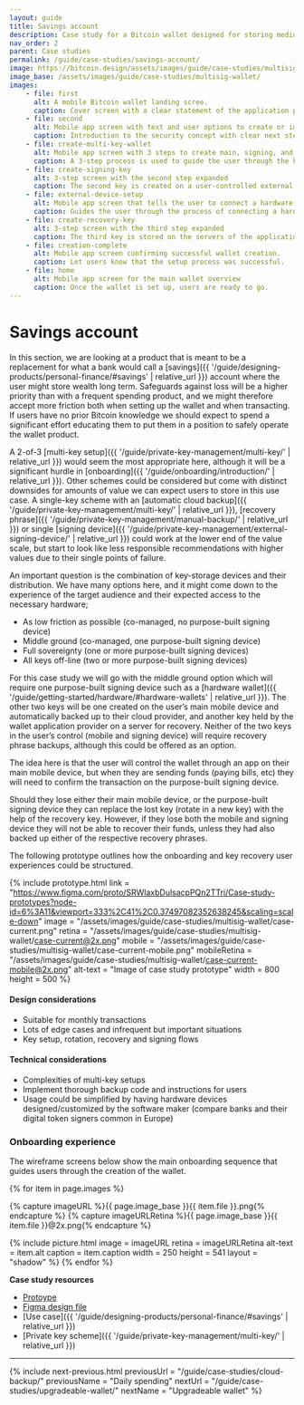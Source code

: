 ```yaml
---
layout: guide
title: Savings account
description: Case study for a Bitcoin wallet designed for storing medium amounts.
nav_order: 2
parent: Case studies
permalink: /guide/case-studies/savings-account/
image: https://bitcoin.design/assets/images/guide/case-studies/multisig-wallet/multisig-wallet-preview.jpg
image_base: /assets/images/guide/case-studies/multisig-wallet/
images:
    - file: first
      alt: A mobile Bitcoin wallet landing scree.
      caption: Cover screen with a clear statement of the application purpose.
    - file: second
      alt: Mobile app screen with text and user options to create or import a wallet.
      caption: Introduction to the security concept with clear next steps.
    - file: create-multi-key-wallet
      alt: Mobile app screen with 3 steps to create main, signing, and recovery keys.
      caption: A 3-step process is used to guide the user through the key setup.
    - file: create-signing-key
      alt: 3-step screen with the second step expanded
      caption: The second key is created on a user-controlled external device to avoid a single point of failure.
    - file: external-device-setup
      alt: Mobile app screen that tells the user to connect a hardware wallet.
      caption: Guides the user through the process of connecting a hardware wallet.
    - file: create-recovery-key
      alt: 3-step screen with the third step expanded
      caption: The third key is stored on the servers of the application provider.
    - file: creation-complete
      alt: Mobile app screen confirming successful wallet creation.
      caption: Let users know that the setup process was successful.
    - file: home
      alt: Mobile app screen for the main wallet overview
      caption: Once the wallet is set up, users are ready to go.
---
```


<!--

Editor's notes

-->

# Savings account

In this section, we are looking at a product that is meant to be a replacement for what a bank would call a [savings]({{ '/guide/designing-products/personal-finance/#savings' | relative_url }}) account where the user might store wealth long term. Safeguards against loss will be a higher priority than with a frequent spending product, and we might therefore accept more friction both when setting up the wallet and when transacting. If users have no prior Bitcoin knowledge we should expect to spend a significant effort educating them to put them in a position to safely operate the wallet product.

A 2-of-3 [multi-key setup]({{ '/guide/private-key-management/multi-key/' | relative_url }}) would seem the most appropriate here, although it will be a significant hurdle in [onboarding]({{ '/guide/onboarding/introduction/' | relative_url }}). Other schemes could be considered but come with distinct downsides for amounts of value we can expect users to store in this use case. A single-key scheme with an [automatic cloud backup]({{ '/guide/private-key-management/multi-key/' | relative_url }}), [recovery phrase]({{ '/guide/private-key-management/manual-backup/' | relative_url }}) or single [signing device]({{ '/guide/private-key-management/external-signing-device/' | relative_url }}) could work at the lower end of the value scale, but start to look like less responsible recommendations with higher values due to their single points of failure.

An important question is the combination of key-storage devices and their distribution. We have many options here, and it might come down to the experience of the target audience and their expected access to the necessary hardware;

- As low friction as possible (co-managed, no purpose-built signing device)
- Middle ground (co-managed, one purpose-built signing device)
- Full sovereignty (one or more purpose-built signing devices)
- All keys off-line (two or more purpose-built signing devices)

For this case study we will go with the middle ground option which will require one purpose-built signing device such as a [hardware wallet]({{ '/guide/getting-started/hardware/#hardware-wallets' | relative_url }}). The other two keys will be one created on the user’s main mobile device and automatically backed up to their cloud provider, and another key held by the wallet application provider on a server for recovery. Neither of the two keys in the user’s control (mobile and signing device) will require recovery phrase backups, although this could be offered as an option.

The idea here is that the user will control the wallet through an app on their main mobile device, but when they are sending funds (paying bills, etc) they will need to confirm the transaction on the purpose-built signing device.

Should they lose either their main mobile device, or the purpose-built signing device they can replace the lost key (rotate in a new key) with the help of the recovery key. However, if they lose both the mobile and signing device they will not be able to recover their funds, unless they had also backed up either of the respective recovery phrases.

The following prototype outlines how the onboarding and key recovery user experiences could be structured.

{% include prototype.html
   link = "https://www.figma.com/proto/SRWlaxbDulsacpPQn2TTri/Case-study-prototypes?node-id=6%3A11&viewport=333%2C41%2C0.37497082352638245&scaling=scale-down"
   image = "/assets/images/guide/case-studies/multisig-wallet/case-current.png"
   retina = "/assets/images/guide/case-studies/multisig-wallet/case-current@2x.png"
   mobile = "/assets/images/guide/case-studies/multisig-wallet/case-current-mobile.png"
   mobileRetina = "/assets/images/guide/case-studies/multisig-wallet/case-current-mobile@2x.png"
   alt-text = "Image of case study prototype"
   width = 800
   height = 500
%}

#### Design considerations
- Suitable for monthly transactions
- Lots of edge cases and infrequent but important situations
- Key setup, rotation, recovery and signing flows

#### Technical considerations
- Complexities of multi-key setups
- Implement thorough backup code and instructions for users
- Usage could be simplified by having hardware devices designed/customized by the software maker (compare banks and their digital token signers common in Europe)

### Onboarding experience

The wireframe screens below show the main onboarding sequence that guides users through the creation of the wallet.

<div class="image-slide-gallery">

{% for item in page.images %}

{% capture imageURL %}{{ page.image_base }}{{ item.file }}.png{% endcapture %}
{% capture imageURLRetina %}{{ page.image_base }}{{ item.file }}@2x.png{% endcapture %}

{% include picture.html
   image = imageURL
   retina = imageURLRetina
   alt-text = item.alt
   caption = item.caption
   width = 250
   height = 541
   layout = "shadow"
%}
{% endfor %}

</div>

**Case study resources**
- [Protoype](https://www.figma.com/proto/SRWlaxbDulsacpPQn2TTri/Case-study-prototypes?node-id=6%3A11&viewport=333%2C41%2C0.37497082352638245&scaling=scale-down)
- [Figma design file](https://www.figma.com/file/SRWlaxbDulsacpPQn2TTri/Case-study-prototypes?node-id=6%3A9)
- [Use case]({{ '/guide/designing-products/personal-finance/#savings' | relative_url }})
- [Private key scheme]({{ '/guide/private-key-management/multi-key/' | relative_url }})

---

{% include next-previous.html
   previousUrl = "/guide/case-studies/cloud-backup/"
   previousName = "Daily spending"
   nextUrl = "/guide/case-studies/upgradeable-wallet/"
   nextName = "Upgradeable wallet"
%}
